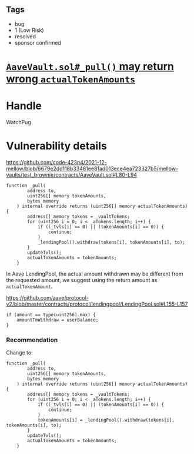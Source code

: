 ## Tags

- bug
- 1 (Low Risk)
- resolved
- sponsor confirmed

# [`AaveVault.sol#_pull()` may return wrong `actualTokenAmounts`](https://github.com/code-423n4/2021-12-mellow-findings/issues/119) 

# Handle

WatchPug


# Vulnerability details

https://github.com/code-423n4/2021-12-mellow/blob/6679e2dd118b33481ee81ad013ece4ea723327b5/mellow-vaults/test_brownie/contracts/AaveVault.sol#L80-L94

```solidity=80
function _pull(
        address to,
        uint256[] memory tokenAmounts,
        bytes memory
    ) internal override returns (uint256[] memory actualTokenAmounts) {
        address[] memory tokens = _vaultTokens;
        for (uint256 i = 0; i < _aTokens.length; i++) {
            if ((_tvls[i] == 0) || (tokenAmounts[i] == 0)) {
                continue;
            }
            _lendingPool().withdraw(tokens[i], tokenAmounts[i], to);
        }
        updateTvls();
        actualTokenAmounts = tokenAmounts;
    }
```

In Aave LendingPool, the actual amount withdrawn may be different from the requested amount, we suggest using the return amount as `actualTokenAmount`.

https://github.com/aave/protocol-v2/blob/master/contracts/protocol/lendingpool/LendingPool.sol#L155-L157

```solidity
if (amount == type(uint256).max) {
    amountToWithdraw = userBalance;
}
```

### Recommendation

Change to:

```solidity
function _pull(
        address to,
        uint256[] memory tokenAmounts,
        bytes memory
    ) internal override returns (uint256[] memory actualTokenAmounts) {
        address[] memory tokens = _vaultTokens;
        for (uint256 i = 0; i < _aTokens.length; i++) {
            if ((_tvls[i] == 0) || (tokenAmounts[i] == 0)) {
                continue;
            }
            tokenAmounts[i] = _lendingPool().withdraw(tokens[i], tokenAmounts[i], to);
        }
        updateTvls();
        actualTokenAmounts = tokenAmounts;
    }
```

